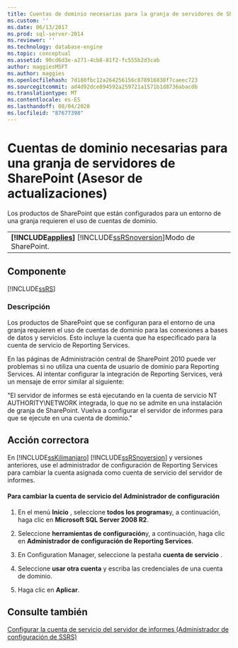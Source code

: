 ```yaml
---
title: Cuentas de dominio necesarias para la granja de servidores de SharePoint (Asesor de actualizaciones) | Microsoft Docs
ms.custom: ''
ms.date: 06/13/2017
ms.prod: sql-server-2014
ms.reviewer: ''
ms.technology: database-engine
ms.topic: conceptual
ms.assetid: 90cd6d3e-a271-4cb8-81f2-fc555b2d3cab
author: maggiesMSFT
ms.author: maggies
ms.openlocfilehash: 7d180fbc12a264256156c878916838f7caeec723
ms.sourcegitcommit: ad4d92dce894592a259721a1571b1d8736abacdb
ms.translationtype: MT
ms.contentlocale: es-ES
ms.lasthandoff: 08/04/2020
ms.locfileid: "87677398"
---
```

# <a name="domain-accounts-required-for-sharepoint-farm-upgrade-advisor"></a>Cuentas de dominio necesarias para una granja de servidores de SharePoint (Asesor de actualizaciones)
  Los productos de SharePoint que están configurados para un entorno de una granja requieren el uso de cuentas de dominio.  
  
||  
|-|  
|**[!INCLUDE[applies](../../includes/applies-md.md)]**  [!INCLUDE[ssRSnoversion](../../includes/ssrsnoversion-md.md)]Modo de SharePoint.|  
  
## <a name="component"></a>Componente  
 [!INCLUDE[ssRS](../../includes/ssrs.md)]  
  
### <a name="description"></a>Descripción  
 Los productos de SharePoint que se configuran para el entorno de una granja requieren el uso de cuentas de dominio para las conexiones a bases de datos y servicios. Esto incluye la cuenta que ha especificado para la cuenta de servicio de Reporting Services.  
  
 En las páginas de Administración central de SharePoint 2010 puede ver problemas si no utiliza una cuenta de usuario de dominio para Reporting Services. Al intentar configurar la integración de Reporting Services, verá un mensaje de error similar al siguiente:  
  
 "El servidor de informes se está ejecutando en la cuenta de servicio NT AUTHORITY\NETWORK integrada, lo que no se admite en una instalación de granja de SharePoint. Vuelva a configurar el servidor de informes para que se ejecute en una cuenta de dominio."  
  
## <a name="corrective-action"></a>Acción correctora  
 En [!INCLUDE[ssKilimanjaro](../../includes/sskilimanjaro-md.md)] [!INCLUDE[ssRSnoversion](../../includes/ssrsnoversion-md.md)] y versiones anteriores, use el administrador de configuración de Reporting Services para cambiar la cuenta asignada como cuenta de servicio del servidor de informes.  
  
#### <a name="to-change-the-service-account-from-configuration-manager"></a>Para cambiar la cuenta de servicio del Administrador de configuración  
  
1.  En el menú **Inicio** , seleccione **todos los programas**y, a continuación, haga clic en **Microsoft SQL Server 2008 R2**.  
  
2.  Seleccione **herramientas de configuración**y, a continuación, haga clic en **Administrador de configuración de Reporting Services**.  
  
3.  En Configuration Manager, seleccione la pestaña **cuenta de servicio** .  
  
4.  Seleccione **usar otra cuenta** y escriba las credenciales de una cuenta de dominio.  
  
5.  Haga clic en **Aplicar**.  
  
## <a name="see-also"></a>Consulte también  
 [Configurar la cuenta de servicio del servidor de informes &#40;Administrador de configuración de SSRS&#41;](../../reporting-services/install-windows/configure-the-report-server-service-account-ssrs-configuration-manager.md)  
  
  
